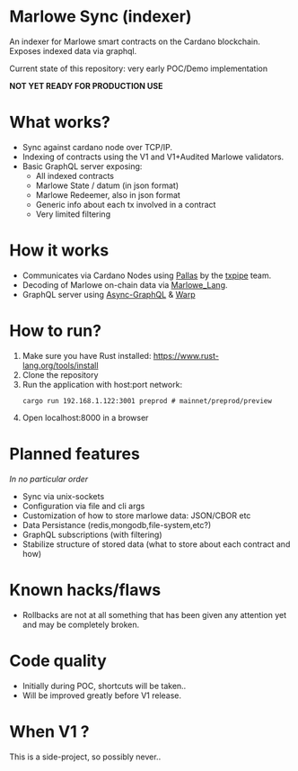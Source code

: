 # Marlowe Sync (indexer)

An indexer for Marlowe smart contracts on the Cardano blockchain.
Exposes indexed data via graphql.

Current state of this repository: very early POC/Demo implementation

**NOT YET READY FOR PRODUCTION USE**

# What works?

- Sync against cardano node over TCP/IP.
- Indexing of contracts using the V1 and V1+Audited Marlowe validators.
- Basic GraphQL server exposing:
    - All indexed contracts
    - Marlowe State / datum (in json format)
    - Marlowe Redeemer, also in json format
    - Generic info about each tx involved in a contract
    - Very limited filtering

# How it works

- Communicates via Cardano Nodes using [Pallas](https://github.com/txpipe/pallas) by the [txpipe](https://github.com/txpipe) team.
- Decoding of Marlowe on-chain data via [Marlowe_Lang](https://github.com/OlofBlomqvist/marlowe_lang).
- GraphQL server using [Async-GraphQL](https://github.com/async-graphql/async-graphql) & [Warp](https://github.com/seanmonstar/warp)

# How to run?

1. Make sure you have Rust installed: https://www.rust-lang.org/tools/install
2. Clone the repository
3. Run the application with host:port network: 
    ```
    cargo run 192.168.1.122:3001 preprod # mainnet/preprod/preview 
    ```
4. Open localhost:8000 in a browser

# Planned features

*In no particular order*

- Sync via unix-sockets
- Configuration via file and cli args
- Customization of how to store marlowe data: JSON/CBOR etc
- Data Persistance (redis,mongodb,file-system,etc?)
- GraphQL subscriptions (with filtering)
- Stabilize structure of stored data (what to store about each contract and how)

# Known hacks/flaws

- Rollbacks are not at all something that has been given any attention yet and may be completely broken.

# Code quality

- Initially during POC, shortcuts will be taken..
- Will be improved greatly before V1 release.

# When V1 ?

This is a side-project, so possibly never..


